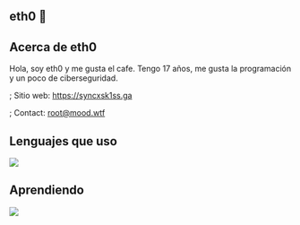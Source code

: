 ## eth0 🖤
## Acerca de eth0
  Hola, soy eth0 y me gusta el cafe. Tengo 17 años, me gusta la programación y un poco de ciberseguridad.

 ; Sitio web: https://syncxsk1ss.ga

 ; Contact: root@mood.wtf

## Lenguajes que uso
<img src="https://skillicons.dev/icons?i=js,html,css,nodejs,ruby,bash&theme=dark" />
</div>

## Aprendiendo
<img src="https://skillicons.dev/icons?i=react,typescript,nextjs,python&theme=dark" />
</div>
